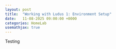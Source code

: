 ```yaml
---
layout: post
title:  "Working with Ludus 1: Environment Setup"
date:   11-08-2025 09:00:00 +0000
categories: HomeLab
usemathjax: true
---
```


Testing

